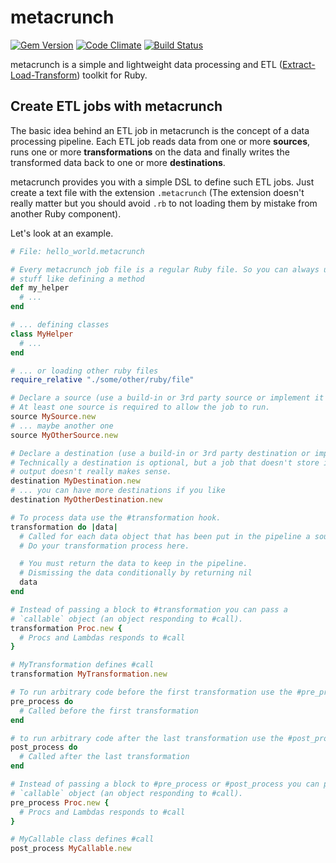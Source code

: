 # metacrunch

[![Gem Version](https://badge.fury.io/rb/metacrunch.svg)](http://badge.fury.io/rb/metacrunch)
[![Code Climate](https://codeclimate.com/github/ubpb/metacrunch/badges/gpa.svg)](https://codeclimate.com/github/ubpb/metacrunch)
[![Build Status](https://travis-ci.org/ubpb/metacrunch.svg)](https://travis-ci.org/ubpb/metacrunch)

metacrunch is a simple and lightweight data processing and ETL ([Extract-Load-Transform](http://en.wikipedia.org/wiki/Extract,_transform,_load))
toolkit for Ruby.

## Create ETL jobs with metacrunch

The basic idea behind an ETL job in metacrunch is the concept of a data processing pipeline. Each ETL job reads data from one or more **sources**, runs one or more **transformations** on the data and finally writes the transformed data back to one or more **destinations**.

metacrunch provides you with a simple DSL to define such ETL jobs. Just create a text file with the extension `.metacrunch` (The extension doesn't really matter but you should avoid `.rb` to not loading them by mistake from another Ruby component).

Let's look at an example.

```ruby
# File: hello_world.metacrunch

# Every metacrunch job file is a regular Ruby file. So you can always use regular Ruby
# stuff like defining a method
def my_helper
  # ...
end

# ... defining classes
class MyHelper
  # ...
end

# ... or loading other ruby files
require_relative "./some/other/ruby/file"

# Declare a source (use a build-in or 3rd party source or implement it – see notes below).
# At least one source is required to allow the job to run.
source MySource.new
# ... maybe another one
source MyOtherSource.new

# Declare a destination (use a build-in or 3rd party destination or implement it – see notes below).
# Technically a destination is optional, but a job that doesn't store it's
# output doesn't really makes sense.
destination MyDestination.new
# ... you can have more destinations if you like
destination MyOtherDestination.new

# To process data use the #transformation hook.
transformation do |data|
  # Called for each data object that has been put in the pipeline a source.
  # Do your transformation process here.

  # You must return the data to keep in the pipeline.
  # Dismissing the data conditionally by returning nil
  data
end

# Instead of passing a block to #transformation you can pass a
# `callable` object (an object responding to #call).
transformation Proc.new {
  # Procs and Lambdas responds to #call
}

# MyTransformation defines #call
transformation MyTransformation.new

# To run arbitrary code before the first transformation use the #pre_process hook.
pre_process do
  # Called before the first transformation
end

# to run arbitrary code after the last transformation use the #post_process hook.
post_process do
  # Called after the last transformation
end

# Instead of passing a block to #pre_process or #post_process you can pass a
# `callable` object (an object responding to #call).
pre_process Proc.new {
  # Procs and Lambdas responds to #call
}

# MyCallable class defines #call
post_process MyCallable.new

```
